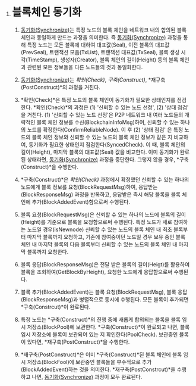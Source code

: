 1. # 블록체인 동기화

   1. <u>동기화(Synchronize)</u>는 특정 노드의 블록 체인을 네트워크 내의 합의된 블록 체인과 동일하게 만드는 과정을 의미한다. 즉 <u>동기화(Synchronize)</u> 과정을 통해 특정 노드는 모든 블록에 대하여 대표값(Seal), 이전 블록의 대표값(PrevSeal), 트랜잭션 모음(TxList), 트랜잭션 대표값(TxSeal), 블록 생성 시각(TimeStamp), 생성자(Creator), 블록 체인의 길이(Height) 등의 블록 체인과 관련된 모든 정보들을 다른 노드들의 것과 동일화한다.

   2. <u>동기화(Synchronize)</u>는 *확인(Check)*, *구축(Construct)*, *재구축(PostConstruct)*의 과정을 거친다.

   3. *확인(Check)*은 특정 노드의 블록 체인이 동기화가 필요한 상태인지를 점검한다. *확인(Check)*의 과정은 (1) '신뢰할 수 있는 노드 선정', (2) '상태 점검' 을 거친다. (1) '신뢰할 수 있는 노드 선정'은 P2P 네트워크 내 여러 노드들의 개략적인 블록 체인 정보를 수신(BlockchainInfoMsg)하여, 신뢰할 수 있는 하나의 노드를 확정한다(ConfirmReliableNode). 이 후 (2) '상태 점검' 은 특정 노드의 블록 체인 정보와 신뢰할 수 있는 노드의 블록 체인 정보가 같은 지 비교하여, 동기화가 필요한 상태인지 점검한다(SyncedCheck). 이 때, 블록 체인의 길이(Height), 마지막 블록의 대표값(Seal) 값을 비교한다. 이미 동기화가 완료된 상태라면, <u>동기화(Synchronize)</u> 과정을 중단한다. 그렇지 않을 경우, *구축(Construct)*을 수행한다.

   4. *구축(Construct)*은 *확인(Check)* 과정에서 확정했던 신뢰할 수 있는 하나의 노드에게 블록 정보를 요청(BlockRequestMsg)하여, 응답받는(BlockResponseMsg) 과정을 반복하고, 응답받은 즉시 해당 블록을 블록 체인에 추가(BlockAddedEvent)함으로써 수행된다.

   5. 블록 요청(BlockRequestMsg)은 신뢰할 수 있는 하나의 노드에 블록의 길이(Height)를 기준으로 블록을 요청함으로써 수행된다. 특정 노드가 새로 참여하는 노드일 경우(isNewnode) 신뢰할 수 있는 노드의 블록 체인 내 최초 블록부터 마지막 블록까지 요청하고, 기존에 참여중이던 노드일 경우 보유 중인 블록 체인 내 마지막 블록의 다음 블록부터 신뢰할 수 있는 노드의 블록 체인 내 마지막 블록까지 요청한다.

   6. 블록 응답(BlockResponseMsg)은 전달 받은 블록의 길이(Heigt)를 활용하여 블록을 조회하여(GetBlockByHeight), 요청한 노드에게 응답함으로써 수행된다.

   7. 블록 추가(BlockAddedEvent)는 블록 요청(BlockRequestMsg), 블록 응답(BlockResponseMsg)과 병렬적으로 동시에 수행된다. 모든 블록이 추가되면 *구축(Constrcut)*이 완료된다.

   8. 특정 노드는 *구축(Construct)*의 진행 중에 새롭게 합의되는 블록을 블록 임시 저장소(BlockPool)에 보관한다. *구축(Construct)*이 완료되고 나면, 블록 임시 저장소에 블록이 보관되어 있는 지 확인한다(PoolCheck). 보관중인 블록이 있다면, *재구축(PostConstruct)*을 수행한다.

   9. *재구축(PostConstruct)*은 이미 *구축(Construct)*된 블록 체인에 블록 임시 저장소(BlockFool)에 보관중인 블록들을 부수적으로 추가(BlockAddedEvent)하는 것을 의미한다. *재구축(PostConstrcut)*을 수행하고 나면, <u>동기화(Synchronize)</u> 과정이 모두 완료된다.

      <!--1. BlockChainInfoMsg와 BlockRequestMsg를 둘다 Info로 하든지 Request로 하든지 통일시켜야 할 듯. 나는 Request로 통일하는 게 나을 것 같음. 구축 과정에서 블록을 요쳥하기도, 응답하기도 하는데 Info로 통일할 시 둘다 BlockInfoMsg가 되어 구분이 어렵기 때문.-->

      <!--2. 회의 때, 구축 과정에서 블록을 응답받은 후에 추가하는 것은 다른 컴포넌트에 전파할 필요가 없기 때문에 Event일 필요가 없다고 얘기했지만, Consensus 컴포넌트는 블록이 추가됐다는 것을 알아야 할 것 가음. 그래야 새로운 블록을 합의 할 때 정상적으로 참여할 수 있을 듯. 그래서 그렇게 수정함.-->

      

      

      